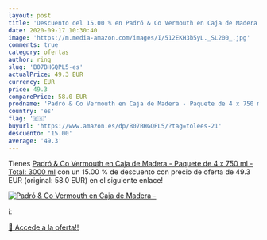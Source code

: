 ```yaml
---
layout: post
title: 'Descuento del 15.00 % en Padró & Co Vermouth en Caja de Madera - '
date: 2020-09-17 10:30:40
image: 'https://m.media-amazon.com/images/I/512EKH3b5yL._SL200_.jpg'
comments: true
category: ofertas
author: ring
slug: 'B07BHGQPL5-es'
actualPrice: 49.3 EUR
currency: EUR
price: 49.3
comparePrice: 58.0 EUR
prodname: 'Padró & Co Vermouth en Caja de Madera - Paquete de 4 x 750 ml - Total: 3000 ml'
country: 'es'
flag: '🇪🇸'
buyurl: 'https://www.amazon.es/dp/B07BHGQPL5/?tag=tolees-21'
descuento: '15.00'
average: '49.3'
---
```


Tienes [Padró & Co Vermouth en Caja de Madera - Paquete de 4 x 750 ml - Total: 3000 ml](https://www.amazon.es/dp/B07BHGQPL5/?tag=tolees-21) con un 15.00 % de descuento con precio de oferta de 49.3 EUR (original: 58.0 EUR) en el siguiente enlace!

[![Padró & Co Vermouth en Caja de Madera - ](https://m.media-amazon.com/images/I/512EKH3b5yL._SL200_.jpg)](https://www.amazon.es/dp/B07BHGQPL5/?tag=tolees-21)

ℹ️:


[🛒 Accede a la oferta!!](https://www.amazon.es/dp/B07BHGQPL5/?tag=tolees-21)
